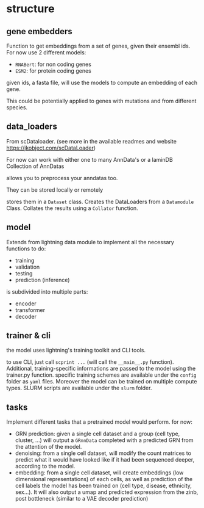 # structure


## gene embedders

Function to get embeddings from a set of genes, given their ensembl ids. For now use 2 different models:

- `RNABert`: for non coding genes
- `ESM2`: for protein coding genes

given ids, a fasta file, will use the models to compute an embedding of each gene.

This could be potentially applied to genes with mutations and from different species.

## data_loaders

From scDataloader. (see more in the available readmes and website https://jkobject.com/scDataLoader)

For now can work with either one to many AnnData's or a laminDB Collection of AnnDatas

allows you to preprocess your anndatas too.

They can be stored locally or remotely

stores them in a `Dataset` class.
Creates the DataLoaders from a `Datamodule` Class.
Collates the results using a `Collator` function.

## model

Extends from lightning data module to implement all the necessary functions to do:

- training
- validation
- testing
- prediction (inference)

is subdivided into multiple parts:

- encoder
- transformer
- decoder

## trainer & cli

the model uses lightning's training toolkit and CLI tools.

to use CLI, just call `scprint ...` (will call the `__main__.py` function).
Additional, training-specific informations are passed to the model using the trainer.py function.
specific training schemes are available under the `config` folder as `yaml` files.
Moreover the model can be trained on multiple compute types. SLURM scripts are available under the `slurm` folder.

## tasks

Implement different tasks that a pretrained model would perform. for now:

- GRN prediction: given a single cell dataset and a group (cell type, cluster, ...) will output a `GRnnData` completed with a predicted GRN from the attention of the model.
- denoising: from a single cell dataset, will modify the count matrices to predict what it would have looked like if it had been sequenced deeper, according to the model.
- embedding: from a single cell dataset, will create embeddings (low dimensional representations) of each cells, as well as prediction of the cell labels the model has been trained on (cell type, disease, ethnicity, sex...). It will also output a umap and predicted expression from the zinb, post bottleneck (similar to a VAE decoder prediction)